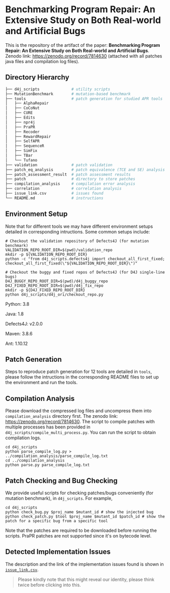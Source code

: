 # Benchmarking Program Repair: An Extensive Study on Both Real-world and Artificial Bugs

This is the repository of the artifact of the paper: **Benchmarking Program Repair: An Extensive Study on Both Real-world and Artificial Bugs**.
Zenodo link: https://zenodo.org/record/7814630 (attached with all patches java files and compilation log files).

## Directory Hierarchy
```bash
├── d4j_scripts              # utility scripts
├── MutationBenchmark        # mutation-based benchmark
├── tools                    # patch generation for studied APR tools
│   ├── AlphaRepair
│   ├── CoCoNut
│   ├── CURE
│   ├── Edits
│   ├── npr4j
│   ├── PraPR
│   ├── Recoder
│   ├── RewardRepair
│   ├── SelfAPR
│   ├── SequenceR
│   ├── SimFix
│   ├── TBar
│   └── Tufano
├── validation               # patch validation
├── patch_eq_analysis        # patch equivalence (TCE and SE) analysis
├── patch_assessment_result  # patch assessment results
├── patch                    # directory to store patches
├── compilation_analysis     # compilation error analysis
├── correlation              # correlation analysis
├── issue_link.csv           # issues found
└── README.md                # instructions
```

## Environment Setup
Note that for different tools we may have different environment setups detailed in corresponding intructions. Some common setups include:
```
# Checkout the validation repository of Defects4J (for mutation benchmark)
VALIDATION_REPO_ROOT_DIR=$(pwd)/validation_repo
mkdir -p ${VALIDATION_REPO_ROOT_DIR}
python -c "from d4j_scripts.defects4j import checkout_all_first_fixed; checkout_all_first_fixed(\"${VALIDATION_REPO_ROOT_DIR}\")"

# Checkout the buggy and fixed repos of Defects4J (for D4J single-line bugs)
D4J_BUGGY_REPO_ROOT_DIR=$(pwd)/d4j_buggy_repo
D4J_FIXED_REPO_ROOT_DIR=$(pwd)/d4j_fix_repo
mkdir -p ${D4J_FIXED_REPO_ROOT_DIR}
python d4j_scripts/d4j_ori/checkout_repo.py
```
Python: 3.8

Java: 1.8

Defects4J: v2.0.0

Maven: 3.8.6

Ant: 1.10.12

## Patch Generation
Steps to reproduce patch generation for 12 tools are detailed in `tools`, please follow the intructions in the corresponding README files to set up the environment and run the tools.

## Compilation Analysis
Please download the compressed log files and uncompress them into `compilation_analysis` directory first. The zenodo link: https://zenodo.org/record/7814630.
The script to compile patches with multiple processes has been provided in `d4j_scripts/compile_multi_process.py`. You can run the script to obtain compilation logs.
```
cd d4j_scripts
python parse_compile_log.py > ../compilation_analysis/parse_compile_log.txt
cd ../compilation_analysis
python parse.py parse_compile_log.txt
```

## Patch Checking and Bug Checking
We provide useful scripts for checking patches/bugs conveniently (for mutation benchmark), in `d4j_scripts`. For example,
```
cd d4j_scripts
python check_bug.py $proj_name $mutant_id # show the injected bug
python check_patch.py $tool $proj_name $mutant_id $patch_id # show the patch for a specific bug from a specific tool
```
Note that the patches are required to be downloaded before running the scripts. PraPR patches are not supported since it's on bytecode level.

## Detected Implementation Issues
The description and the link of the implementation issues found is shown in [`issue_link.csv`](https://github.com/mutrepair/apreffectiveness/blob/main/issue_link.csv).
> Please kindly note that this might reveal our identity, please think twice before clicking into this.
